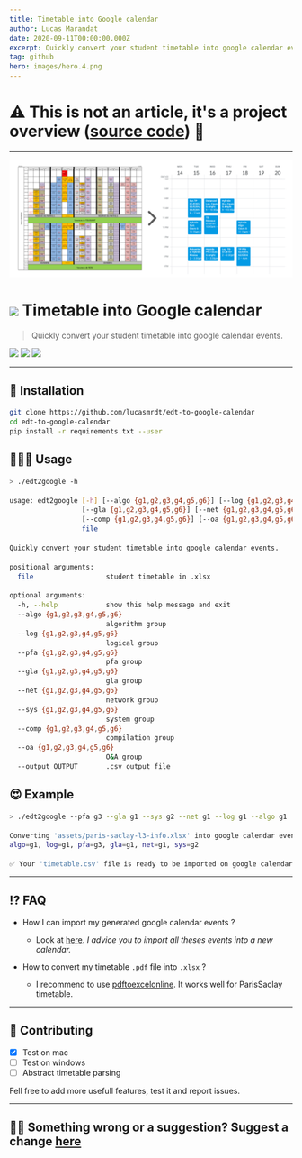 ```yaml
---
title: Timetable into Google calendar
author: Lucas Marandat
date: 2020-09-11T00:00:00.000Z
excerpt: Quickly convert your student timetable into google calendar events..
tag: github
hero: images/hero.4.png
---
```


# ⚠️ This is not an article, it's a project overview ([source code](https://github.com/lucasmrdt/timetable-to-google-calendar)) 🔎

---

![](./images/preview.png)

# ![](https://img.shields.io/badge/status-beta-orange) Timetable into Google calendar

> Quickly convert your student timetable into google calendar events.

![](https://img.shields.io/badge/linux-OK-green) ![](https://img.shields.io/badge/mac-OK-green) ![](https://img.shields.io/badge/windows-not_tested-orange)

---

## 🚀 Installation

```bash
git clone https://github.com/lucasmrdt/edt-to-google-calendar
cd edt-to-google-calendar
pip install -r requirements.txt --user
```

## 👨🏻‍💻 Usage

```bash
> ./edt2google -h

usage: edt2google [-h] [--algo {g1,g2,g3,g4,g5,g6}] [--log {g1,g2,g3,g4,g5,g6}] [--pfa {g1,g2,g3,g4,g5,g6}]
                  [--gla {g1,g2,g3,g4,g5,g6}] [--net {g1,g2,g3,g4,g5,g6}] [--sys {g1,g2,g3,g4,g5,g6}]
                  [--comp {g1,g2,g3,g4,g5,g6}] [--oa {g1,g2,g3,g4,g5,g6}] [--output OUTPUT]
                  file

Quickly convert your student timetable into google calendar events.

positional arguments:
  file                  student timetable in .xlsx

optional arguments:
  -h, --help            show this help message and exit
  --algo {g1,g2,g3,g4,g5,g6}
                        algorithm group
  --log {g1,g2,g3,g4,g5,g6}
                        logical group
  --pfa {g1,g2,g3,g4,g5,g6}
                        pfa group
  --gla {g1,g2,g3,g4,g5,g6}
                        gla group
  --net {g1,g2,g3,g4,g5,g6}
                        network group
  --sys {g1,g2,g3,g4,g5,g6}
                        system group
  --comp {g1,g2,g3,g4,g5,g6}
                        compilation group
  --oa {g1,g2,g3,g4,g5,g6}
                        O&A group
  --output OUTPUT       .csv output file

```

## 😍 Example

```bash
> ./edt2google --pfa g3 --gla g1 --sys g2 --net g1 --log g1 --algo g1  assets/paris-saclay-l3-info.xlsx

Converting 'assets/paris-saclay-l3-info.xlsx' into google calendar events with :
algo=g1, log=g1, pfa=g3, gla=g1, net=g1, sys=g2

✅ Your 'timetable.csv' file is ready to be imported on google calendar.

```

---

## ⁉️ FAQ

- How I can import my generated google calendar events ?

  - Look at [here](https://support.google.com/calendar/answer/37118?co=GENIE.Platform%3DDesktop&hl=en). _I advice you to import all theses events into a new calendar._

- How to convert my timetable `.pdf` file into `.xlsx` ?
  - I recommend to use [pdftoexcelonline](https://www.pdftoexcelonline.com/). It works well for ParisSaclay timetable.

---

## 💌 Contributing

- [x] Test on mac
- [ ] Test on windows
- [ ] Abstract timetable parsing

Fell free to add more usefull features, test it and report issues.

---

## ✍🏻 Something wrong or a suggestion? Suggest a change [here](https://github.com/lucasmrdt/personal-blog/blob/master/content/posts/2020-05-12-Algorithms/index.md)
